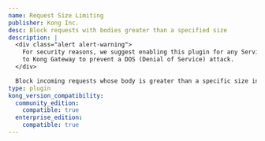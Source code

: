 ```yaml
---
name: Request Size Limiting
publisher: Kong Inc.
desc: Block requests with bodies greater than a specified size
description: |
  <div class="alert alert-warning">
    For security reasons, we suggest enabling this plugin for any Service you add
    to Kong Gateway to prevent a DOS (Denial of Service) attack.
  </div>

  Block incoming requests whose body is greater than a specific size in megabytes.
type: plugin
kong_version_compatibility:
  community_edition:
    compatible: true
  enterprise_edition:
    compatible: true
---
```

